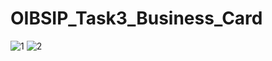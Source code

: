 # OIBSIP_Task3_Business_Card
![1](https://github.com/user-attachments/assets/88386380-51a6-4650-b28c-b01a891c8901)
![2](https://github.com/user-attachments/assets/07fe3843-dd37-42d5-987a-6a9d05b1c019)

